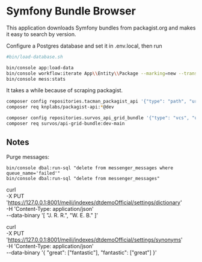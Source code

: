 # Symfony Bundle Browser

This application downloads Symfony bundles from packagist.org and makes it easy to search by version.

Configure a Postgres database and set it in .env.local, then run

```bash
#bin/load-database.sh

bin/console app:load-data
bin/console workflow:iterate App\\Entity\\Package --marking=new --transition=load
bin/console mess:stats
```

It takes a while because of scraping packagist.


```bash
composer config repositories.tacman_packagist_api '{"type": "path", "url": "/home/tac/g/tacman/packagist-api"}'
composer req knplabs/packagist-api:*@dev

composer config repositories.survos_api_grid_bundle '{"type": "vcs", "url": "git@github.com:survos/SurvosApiGridBundle.git"}'
composer req survos/api-grid-bundle:dev-main

```

## Notes

Purge messages:

```bin
bin/console dbal:run-sql "delete from messenger_messages where queue_name='failed'"
bin/console dbal:run-sql "delete from messenger_messages"
```


curl \
-X PUT 'https://127.0.0.1:8001/meili/indexes/dtdemoOfficial/settings/dictionary' \
-H 'Content-Type: application/json' \
--data-binary '[
"J. R. R.",
"W. E. B."
]'

curl \
-X PUT 'https://127.0.0.1:8001/meili/indexes/dtdemoOfficial/settings/synonyms' \
-H 'Content-Type: application/json' \
--data-binary '{
"great": ["fantastic"], "fantastic": ["great"]
}'

